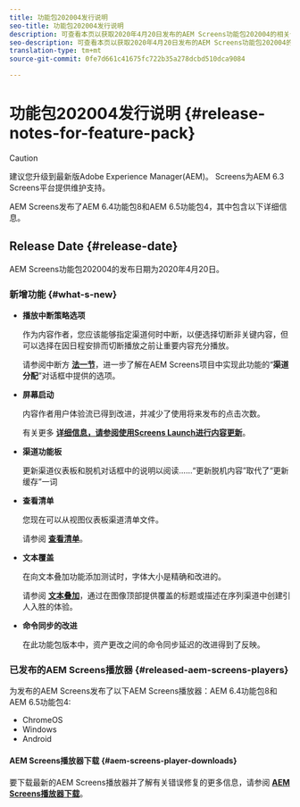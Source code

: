 ```yaml
---
title: 功能包202004发行说明
seo-title: 功能包202004发行说明
description: 可查看本页以获取2020年4月20日发布的AEM Screens功能包202004的相关信息。
seo-description: 可查看本页以获取2020年4月20日发布的AEM Screens功能包202004的相关信息。
translation-type: tm+mt
source-git-commit: 0fe7d661c41675fc722b35a278dcbd510dca9084

---
```



# 功能包202004发行说明 {#release-notes-for-feature-pack}

>[!CAUTION]
>
>建议您升级到最新版Adobe Experience Manager(AEM)。 Screens为AEM 6.3 Screens平台提供维护支持。

AEM Screens发布了AEM 6.4功能包8和AEM 6.5功能包4，其中包含以下详细信息。

## Release Date {#release-date}

AEM Screens功能包202004的发布日期为2020年4月20日。

### 新增功能 {#what-s-new}

* **播放中断策略选项**

   作为内容作者，您应该能够指定渠道何时中断，以便选择切断非关键内容，但可以选择在因日程安排而切断播放之前让重要内容充分播放。

   请参阅中断方 **[法一节](/help/user-guide/channel-assignment.md#interruption-method-channel)**，进一步了解在AEM Screens项目中实现此功能的“**渠道分配**”对话框中提供的选项。

* **屏幕启动**

   内容作者用户体验流已得到改进，并减少了使用将来发布的点击次数。

   有关更多 **[详细信息，请参阅使用Screens Launch进行内容更新](launches.md)**。

* **渠道功能板**

   更新渠道仪表板和脱机对话框中的说明以阅读……“更新脱机内容”取代了“更新缓存”一词


* **查看清单**

   您现在可以从视图仪表板渠道清单文件。

   请参阅 **[查看清单](/help/user-guide/managing-channels.md#view-manifest)**。

* **文本覆盖**

   在向文本叠加功能添加测试时，字体大小是精确和改进的。

   请参阅 **[文本叠加](text-overlay.md)**，通过在图像顶部提供覆盖的标题或描述在序列渠道中创建引人入胜的体验。

* **命令同步的改进**

   在此功能包版本中，资产更改之间的命令同步延迟的改进得到了反映。

### 已发布的AEM Screens播放器 {#released-aem-screens-players}

为发布的AEM Screens发布了以下AEM Screens播放器：AEM 6.4功能包8和AEM 6.5功能包4:

* ChromeOS
* Windows
* Android

#### AEM Screens播放器下载 {#aem-screens-player-downloads}

要下载最新的AEM Screens播放器并了解有关错误修复的更多信息，请参阅 [**AEM Screens播放器下载&#x200B;**](https://download.macromedia.com/screens/)。
